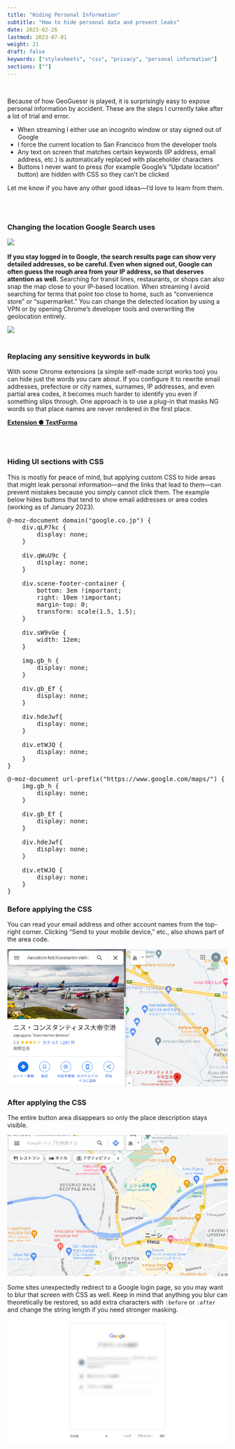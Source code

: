 ```yaml
---
title: "Hiding Personal Information"
subtitle: "How to hide personal data and prevent leaks"
date: 2023-02-26
lastmod: 2023-07-01
weight: 21
draft: false
keywords: ["stylesheets", "css", "privacy", "personal information"]
sections: [""]
---
```


<br />

Because of how GeoGuessr is played, it is surprisingly easy to expose personal information by accident. These are the steps I currently take after a lot of trial and error.


- When streaming I either use an incognito window or stay signed out of Google
- I force the current location to San Francisco from the developer tools
- Any text on screen that matches certain keywords (IP address, email address, etc.) is automatically replaced with placeholder characters
- Buttons I never want to press (for example Google’s “Update location” button) are hidden with CSS so they can’t be clicked

Let me know if you have any other good ideas—I’d love to learn from them.

<br />
<br />
<h3 class="no-blur">Changing the location Google Search uses</h3>
<img src="/web/privacy/2023-03-21-16-59-28.png" />

<span style="font-weight: bold;">If you stay logged in to Google, the search results page can show very detailed addresses, so be careful. Even when signed out, Google can often guess the rough area from your IP address, so that deserves attention as well.</span>
Searching for transit lines, restaurants, or shops can also snap the map close to your IP-based location. When streaming I avoid searching for terms that point too close to home, such as “convenience store” or “supermarket.”
You can change the detected location by using a VPN or by opening Chrome’s developer tools and overwriting the geolocation entirely.

<img src="/web/privacy/2023-03-21-17-01-06.png" />

<br />
<br />

<h3 class="no-blur">Replacing any sensitive keywords in bulk</h3>

With some Chrome extensions (a simple self-made script works too) you can hide just the words you care about. If you configure it to rewrite email addresses, prefecture or city names, surnames, IP addresses, and even partial area codes, it becomes much harder to identify you even if something slips through.
One approach is to use a plug-in that masks NG words so that place names are never rendered in the first place.

<b>[Extension ● TextForma](https://chrome.google.com/webstore/detail/textforma/nmoicgikomkhfcfimpldahmfabckjiie?hl=ja)</b>

<br />
<br />

<h3 class="no-blur">Hiding UI sections with CSS</h3>

This is mostly for peace of mind, but applying custom CSS to hide areas that might leak personal information—and the links that lead to them—can prevent mistakes because you simply cannot click them. The example below hides buttons that tend to show email addresses or area codes (working as of January 2023).

<pre>
@-moz-document domain("google.co.jp") {
    div.qLP7kc {
        display: none;
    }
    
    div.qWuU9c {
        display: none;
    }
    
    div.scene-footer-container {
        bottom: 3em !important;
        right: 10em !important;
        margin-top: 0;
        transform: scale(1.5, 1.5);
    }
    
    div.sW9vGe {
        width: 12em;
    }
    
    img.gb_h {
        display: none;
    }
    
    div.gb_Ef {
        display: none;
    }
    
    div.hdeJwf{
        display: none;
    }
    
    div.etWJQ {
        display: none;
    }
}
</pre>

<pre>
@-moz-document url-prefix("https://www.google.com/maps/") {
    img.gb_h {
        display: none;
    }
    
    div.gb_Ef {
        display: none;
    }
    
    div.hdeJwf{
        display: none;
    }
    
    div.etWJQ {
        display: none;
    }
}
</pre>


<h3 class="no-blur">Before applying the CSS</h3>

You can read your email address and other account names from the top-right corner.
Clicking “Send to your mobile device,” etc., also shows part of the area code.

![](2023-03-02-12-19-13.png)

<h3 class="no-blur">After applying the CSS</h3>

The entire button area disappears so only the place description stays visible.

![](2023-03-02-12-16-43.png)

Some sites unexpectedly redirect to a Google login page, so you may want to blur that screen with CSS as well. Keep in mind that anything you blur can theoretically be restored, so add extra characters with `:before` or `:after` and change the string length if you need stronger masking.

![](2023-04-02-16-24-50.png)
